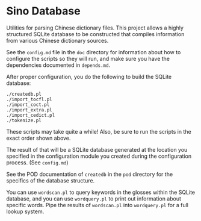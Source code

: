 # Sino Database

Utilities for parsing Chinese dictionary files.  This project allows a highly structured SQLite database to be constructed that compiles information from various Chinese dictionary sources.

See the `config.md` file in the `doc` directory for information about how to configure the scripts so they will run, and make sure you have the dependencies documented in `depends.md`.

After proper configuration, you do the following to build the SQLite database:

    ./createdb.pl
    ./import_tocfl.pl
    ./import_coct.pl
    ./import_extra.pl
    ./import_cedict.pl
    ./tokenize.pl

These scripts may take quite a while!  Also, be sure to run the scripts in the exact order shown above.

The result of that will be a SQLite database generated at the location you specified in the configuration module you created during the configuration process.  (See `config.md`)

See the POD documentation of `createdb` in the `pod` directory for the specifics of the database structure.

You can use `wordscan.pl` to query keywords in the glosses within the SQLite database, and you can use `wordquery.pl` to print out information about specific words.  Pipe the results of `wordscan.pl` into `wordquery.pl` for a full lookup system.
